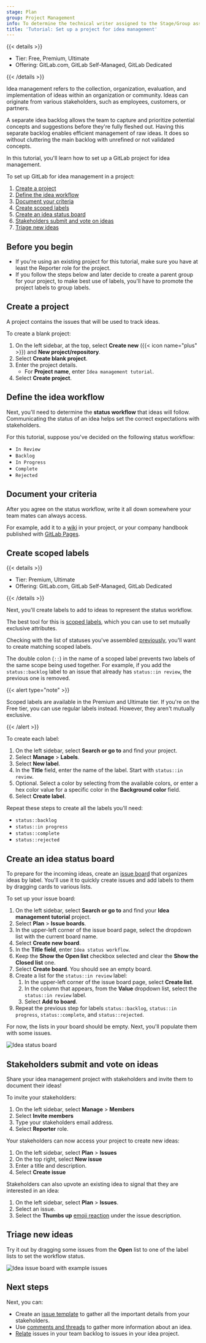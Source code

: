 ```yaml
---
stage: Plan
group: Project Management
info: To determine the technical writer assigned to the Stage/Group associated with this page, see https://handbook.gitlab.com/handbook/product/ux/technical-writing/#assignments
title: 'Tutorial: Set up a project for idea management'
---
```


{{< details >}}

- Tier: Free, Premium, Ultimate
- Offering: GitLab.com, GitLab Self-Managed, GitLab Dedicated

{{< /details >}}

<!-- vale gitlab_base.FutureTense = NO -->

Idea management refers to the collection, organization, evaluation, and implementation of ideas
within an organization or community.
Ideas can originate from various stakeholders, such as employees, customers, or partners.

A separate idea backlog allows the team to capture and prioritize potential concepts and suggestions
before they're fully fleshed out.
Having this separate backlog enables efficient management of raw ideas.
It does so without cluttering the main backlog with unrefined or not validated concepts.

In this tutorial, you'll learn how to set up a GitLab project for idea management.

To set up GitLab for idea management in a project:

1. [Create a project](#create-a-project)
1. [Define the idea workflow](#define-the-idea-workflow)
1. [Document your criteria](#document-your-criteria)
1. [Create scoped labels](#create-scoped-labels)
1. [Create an idea status board](#create-an-idea-status-board)
1. [Stakeholders submit and vote on ideas](#stakeholders-submit-and-vote-on-ideas)
1. [Triage new ideas](#triage-new-ideas)

## Before you begin

- If you're using an existing project for this tutorial, make sure you have at least the Reporter role
  for the project.
- If you follow the steps below and later decide to create a
  parent group for your project, to make
  best use of labels, you'll have to promote the project labels to group labels.

## Create a project

A project contains the issues that will be used to track ideas.

To create a blank project:

1. On the left sidebar, at the top, select **Create new** ({{< icon name="plus" >}}) and **New project/repository**.
1. Select **Create blank project**.
1. Enter the project details.
   - For **Project name**, enter `Idea management tutorial`.
1. Select **Create project**.

## Define the idea workflow

Next, you'll need to determine the **status workflow** that ideas will follow.
Communicating the status of an idea helps set the correct expectations with stakeholders.

For this tutorial, suppose you've decided on the following status workflow:

- `In Review`
- `Backlog`
- `In Progress`
- `Complete`
- `Rejected`

## Document your criteria

After you agree on the status workflow, write it all down somewhere your team mates can always access.

For example, add it to a [wiki](../../user/project/wiki/_index.md) in your project, or your company
handbook published with [GitLab Pages](../../user/project/pages/_index.md).

<!-- Idea for expanding this tutorial:
     Add steps for [creating a wiki page](../../user/project/wiki/_index.md#create-a-new-wiki-page). -->

## Create scoped labels

{{< details >}}

- Tier: Premium, Ultimate
- Offering: GitLab.com, GitLab Self-Managed, GitLab Dedicated

{{< /details >}}

Next, you'll create labels to add to ideas to represent the status workflow.

The best tool for this is [scoped labels](../../user/project/labels.md#scoped-labels), which you
can use to set mutually exclusive attributes.

Checking with the list of statuses you've assembled
[previously](#define-the-idea-workflow), you'll want to create matching
scoped labels.

The double colon (`::`) in the name of a scoped label prevents two labels of the same scope being
used together.
For example, if you add the `status::backlog` label to an issue that already has `status::in review`, the
previous one is removed.

{{< alert type="note" >}}

Scoped labels are available in the Premium and Ultimate tier.
If you're on the Free tier, you can use regular labels instead.
However, they aren't mutually exclusive.

{{< /alert >}}

To create each label:

1. On the left sidebar, select **Search or go to** and find your project.
1. Select **Manage** > **Labels**.
1. Select **New label**.
1. In the **Title** field, enter the name of the label. Start with `status::in review`.
1. Optional. Select a color by selecting from the available colors, or enter a hex color value for
   a specific color in the **Background color** field.
1. Select **Create label**.

Repeat these steps to create all the labels you'll need:

- `status::backlog`
- `status::in progress`
- `status::complete`
- `status::rejected`

## Create an idea status board

To prepare for the incoming ideas, create an [issue board](../../user/project/issue_board.md) that organizes ideas by label.
You'll use it to quickly create issues and add labels to them by dragging cards to various lists.

To set up your issue board:

1. On the left sidebar, select **Search or go to** and find your
   **Idea management tutorial** project.
1. Select **Plan** > **Issue boards**.
1. In the upper-left corner of the issue board page, select the dropdown list with the current board name.
1. Select **Create new board**.
1. In the **Title field**, enter `Idea status workflow`.
1. Keep the **Show the Open list** checkbox selected and clear the **Show the Closed list** one.
1. Select **Create board**. You should see an empty board.
1. Create a list for the `status::in review` label:
   1. In the upper-left corner of the issue board page, select **Create list**.
   1. In the column that appears, from the **Value** dropdown list, select the `status::in review` label.
   1. Select **Add to board**.
1. Repeat the previous step for labels `status::backlog`, `status::in progress`, `status::complete`, and `status::rejected`.

For now, the lists in your board should be empty. Next, you'll populate them with some issues.

![Idea status board](img/blank_idea_board_v16_10.png)

## Stakeholders submit and vote on ideas

Share your idea management project with stakeholders and invite them to document their ideas!

To invite your stakeholders:

1. On the left sidebar, select **Manage** > **Members**
1. Select **Invite members**
1. Type your stakeholders email address.
1. Select **Reporter** role.

Your stakeholders can now access your project to create new ideas:

1. On the left sidebar, select **Plan** > **Issues**
1. On the top right, select **New issue**
1. Enter a title and description.
1. Select **Create issue**

Stakeholders can also upvote an existing idea to signal that they are interested in an idea:

1. On the left sidebar, select **Plan** > **Issues**.
1. Select an issue.
1. Select the **Thumbs up** [emoji reaction](../../user/emoji_reactions.md) under the issue description.

## Triage new ideas

Try it out by dragging some issues from the **Open** list to one of the label lists to set the workflow status.

![Idea issue board with example issues](img/populated_idea_board_v16_10.png)

## Next steps

Next, you can:

- Create an [issue template](../../user/project/description_templates.md) to gather all the important
  details from your stakeholders.
- Use [comments and threads](../../user/discussions/_index.md) to gather more information about an idea.
- [Relate](../../user/project/issues/related_issues.md) issues in your team backlog to issues in your
  idea project.
